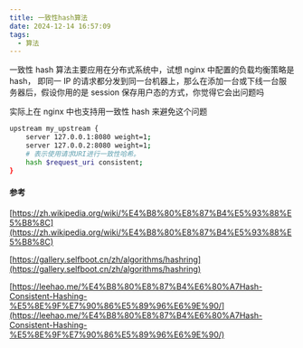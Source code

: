 ```yaml
---
title: 一致性hash算法
date: 2024-12-14 16:57:09
tags:
  - 算法
---
```


一致性 hash 算法主要应用在分布式系统中，试想 nginx 中配置的负载均衡策略是 hash，
即同一 IP 的请求都分发到同一台机器上，那么在添加一台或下线一台服务器后，假设你用的是
session 保存用户态的方式，你觉得它会出问题吗

实际上在 nginx 中也支持用一致性 hash 来避免这个问题

```bash
upstream my_upstream {
    server 127.0.0.1:8080 weight=1;
    server 127.0.0.2:8080 weight=1;
    # 表示使用请求URI进行一致性哈希。
    hash $request_uri consistent;
}
```

#### 参考

[https://zh.wikipedia.org/wiki/%E4%B8%80%E8%87%B4%E5%93%88%E5%B8%8C](https://zh.wikipedia.org/wiki/%E4%B8%80%E8%87%B4%E5%93%88%E5%B8%8C)

[https://gallery.selfboot.cn/zh/algorithms/hashring](https://gallery.selfboot.cn/zh/algorithms/hashring)

[https://leehao.me/%E4%B8%80%E8%87%B4%E6%80%A7Hash-Consistent-Hashing-%E5%8E%9F%E7%90%86%E5%89%96%E6%9E%90/](https://leehao.me/%E4%B8%80%E8%87%B4%E6%80%A7Hash-Consistent-Hashing-%E5%8E%9F%E7%90%86%E5%89%96%E6%9E%90/)
